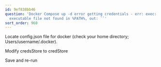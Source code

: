 ```yaml
---
id: 9ef838bb46
question: 'Docker Compose up -d error getting credentials - err: exec: "docker-credential-desktop":
  executable file not found in %PATH%, out: ``'
sort_order: 960
---
```


Locate config.json file for docker (check your home directory; Users/username/.docker).

Modify credsStore to credStore

Save and re-run

